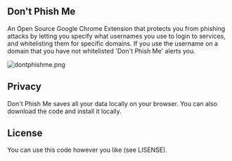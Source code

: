 ## Don't Phish Me


<p>An Open Source Google Chrome Extension that protects you from phishing attacks by letting you specify what usernames you use to login to services, and whitelisting them for specific domains. If you use the username on a domain that you have not whitelisted 'Don't Phish Me' alerts you.</p>

<img src="https://s3-eu-west-1.amazonaws.com/dacod.co.za/images/dontphishme.png" alt="dontphishme.png"/>

## Privacy

<p>Don't Phish Me saves all your data locally on your browser. You can also download the code and install it locally.</p>


## License

You can use this code however you like (see LISENSE).